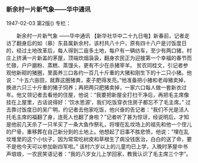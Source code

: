 ### 新余村一片新气象——华中通讯

1947-02-03
第2版()
专栏：

　　新余村一片新气象
    ——华中通讯
    【新华社华中二十九日电】新春前，记者走访了翻身后的如（皋）东县属新余村，该村共八十户，原有四十八户是讨饭度日的，经过土地改革后，每人得到二亩多土地，每户有一辆纺车，至少有两口猪，村庄上挤满一片新盖的茅屋，顶端炊烟袅袅，翻身农民正为迎接第一个幸福的春节而忙碌，户户磨粉、蒸糕、蒸馒头，更有不少在杀猪宰羊。
    贫农同桂文，引记者参观他新砌的猪圈，里面养三口各约一百几十斤重的大猪和刚生下的十二只小猪。他说：“十五六亩田，就靠这圈猪粪，麦子肥得发亮。”他准备把小猪和老母猪卖掉，换进六只三十斤重的猪子饲养；再把两只肥猪卖掉，一家六口每人做一套新衣过年。他又领记者去看他的住屋，他说：“我要把新屋全打扫干净后，再把毛主席像挂在上屋里，古话说得好：‘饮水思源’，我们吃饭穿衣住房子都忘不了毛主席。”
    过去靠讨饭度日的吴广明，约记者去他家吃饭，他兴奋的告记者：“我们不光是活人托毛主席的福翻了身，连死人也翻了身啦？”记者听了甚为惊讶，经说明后，才知是他前几天杀了一只羊买了一条大鱼作祭礼，将埋在乱坟场上的祖先和他一个侄儿的尸骨，重移葬在自己新分到的土地上。他想起了旧事不胜悲愤，他说：“埋在乱坟堆里的这个小伙子，因为常常吃树皮和草根生了病没钱医治，白白的送了命，要不是他今天可以参加新四军啦。”
    该村六岁以上的儿童均已上学，入晚时茅屋中书声琅琅，一农民笑语记者：“我的八岁女儿上学回家，教我认识了毛主席三个字”。

